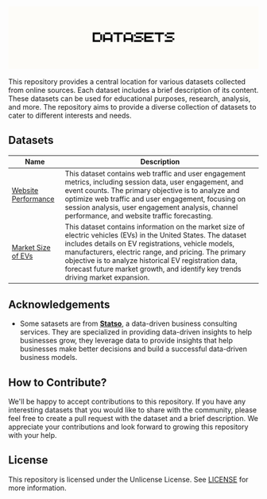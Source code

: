![Banner](/assets/banner.png)

This repository provides a central location for various datasets collected from online sources. Each dataset includes a brief description of its content. These datasets can be used for educational purposes, research, analysis, and more. The repository aims to provide a diverse collection of datasets to cater to different interests and needs.

## Datasets

| Name                                                           | Description                                                                                                                                                                                                                                                                                                                                                               |
| -------------------------------------------------------------- | ------------------------------------------------------------------------------------------------------------------------------------------------------------------------------------------------------------------------------------------------------------------------------------------------------------------------------------------------------------------------- |
| [Website Performance](website-performance-by-statso/README.md) | This dataset contains web traffic and user engagement metrics, including session data, user engagement, and event counts. The primary objective is to analyze and optimize web traffic and user engagement, focusing on session analysis, user engagement analysis, channel performance, and website traffic forecasting.                                                 |
| [Market Size of EVs](market-size-of-evs/README.md)             | This dataset contains information on the market size of electric vehicles (EVs) in the United States. The dataset includes details on EV registrations, vehicle models, manufacturers, electric range, and pricing. The primary objective is to analyze historical EV registration data, forecast future market growth, and identify key trends driving market expansion. |

## Acknowledgements

- Some satasets are from **[Statso](https://statso.io/)**, a data-driven business consulting services. They are specialized in providing data-driven insights to help businesses grow, they leverage data to provide insights that help businesses make better decisions and build a successful data-driven business models.

## How to Contribute?

We'll be happy to accept contributions to this repository. If you have any interesting datasets that you would like to share with the community, please feel free to create a pull request with the dataset and a brief description. We appreciate your contributions and look forward to growing this repository with your help.

## License

This repository is licensed under the Unlicense License. See [LICENSE](LICENSE) for more information.
